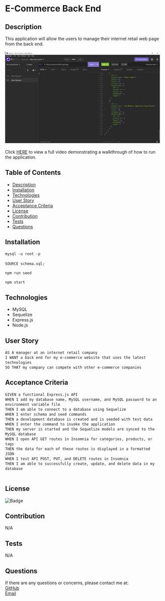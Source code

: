 # E-Commerce Back End

## Description

This application will allow the users to manage their internet retail web page from the back end.
<br><br>
![E-Commerce Back End](./img/e-commerce-back-end.png)
<br><br>
Click [HERE](https://drive.google.com/file/d/1GwqH_REfMnNpiSeRPdx9GewKBgRet2jB/view) to view a full video demonstrating a walkthrough of how to run the application.

    
## Table of Contents
    
- [Description](#description)
- [Installation](#installation)
- [Technologies](#technologies)
- [User Story](#usage)
- [Acceptance Criteria](#acceptance-criteria)
- [License](#license)
- [Contribution](#contribution)
- [Tests](#tests)
- [Questions](#questions)
    
## Installation

```
mysql -u root -p

SOURCE schema.sql;
```
```
npm run seed
```
```
npm start
```
## Technologies
- MySQL
- Sequelize
- Express.js
- Node.js

## User Story
    
```
AS A manager at an internet retail company
I WANT a back end for my e-commerce website that uses the latest technologies
SO THAT my company can compete with other e-commerce companies

```
## Acceptance Criteria
```
GIVEN a functional Express.js API
WHEN I add my database name, MySQL username, and MySQL password to an environment variable file
THEN I am able to connect to a database using Sequelize
WHEN I enter schema and seed commands
THEN a development database is created and is seeded with test data
WHEN I enter the command to invoke the application
THEN my server is started and the Sequelize models are synced to the MySQL database
WHEN I open API GET routes in Insomnia for categories, products, or tags
THEN the data for each of these routes is displayed in a formatted JSON
WHEN I test API POST, PUT, and DELETE routes in Insomnia
THEN I am able to successfully create, update, and delete data in my database


```
    
## License
    
![Badge](https://img.shields.io/badge/License-MIT-brightgreen?style=for-the-badge&logo=appveyor)
    
## Contribution
    
N/A
    
## Tests
    
N/A
    
## Questions
    
If there are any questions or concerns, please contact me at:<br>
[GitHub](https://github.com/khanhpbui)<br>
[Email](mailto:pkkhanhbui@gmail.com)
